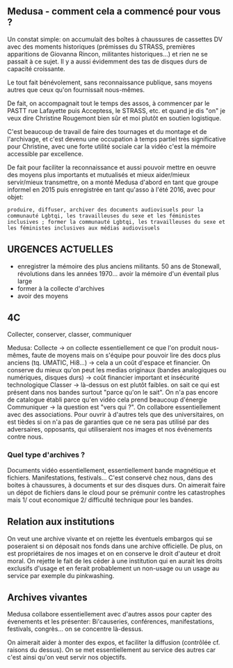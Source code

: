 ## Medusa - comment cela a commencé pour vous ? 

Un constat simple: on accumulait des boîtes à chaussures de cassettes DV avec des moments historiques (prémisses du STRASS, premières apparitions de Giovanna Rincon, militantes historiques...) et rien ne se passait à ce sujet. Il y a aussi évidemment des tas de disques durs de capacité croissante.

Le tout fait bénévolement, sans reconnaissance publique, sans moyens autres que ceux qu'on fournissait nous-mêmes.

De fait, on accompagnait tout le temps des assos, à commencer par le PASTT rue Lafayette puis Acceptess, le STRASS, etc. et quand je dis "on" je veux dire Christine Rougemont bien sûr et moi plutôt en soutien logistique.

C'est beaucoup de travail de faire des tournages et du montage et de l'archivage, et c'est devenu une occupation à temps partiel très significative pour Christine, avec une forte utilité sociale car la vidéo c'est la mémoire accessible par excellence.

De fait pour faciliter la reconnaissance et aussi pouvoir mettre en oeuvre des moyens plus importants et mutualisés et mieux aider/mieux servir/mieux transmettre, on a monté Medusa d'abord en tant que groupe informel en 2015 puis enregistrée en tant qu'asso à l'été 2016, avec pour objet:

    produire, diffuser, archiver des documents audiovisuels pour la communauté Lgbtqi, les travailleuses du sexe et les féministes inclusives ; former la communauté Lgbtqi, les travailleuses du sexe et les féministes inclusives aux médias audiovisuels


## URGENCES ACTUELLES

- enregistrer la mémoire des plus anciens militants. 50 ans de Stonewall, révolutions dans les années 1970... avoir la mémoire d'un éventail plus large
- former à la collecte d'archives
- avoir des moyens

## 4C
Collecter, conserver, classer, communiquer

Medusa:
Collecte -> on collecte essentiellement ce que l'on produit nous-mêmes, faute de moyens mais on s'équipe pour pouvoir lire des docs plus anciens (tq. UMATIC, Hi8...) -> cela a un coût d'espace et financier.
On conserve du mieux qu'on peut les medias originaux (bandes analogiques ou numériques, disques durs) -> coût financier important et insécurité technologique
Classer -> là-dessus on est plutôt faibles. on sait ce qui est présent dans nos bandes surtout "parce qu'on le sait". On n'a pas encore de catalogue établi parce qu'en vidéo cela prend beaucoup d'énergie
Communiquer -> la question est "vers qui ?". On collabore essentiellement avec des associations. Pour ouvrir à d'autres tels que des universitaires, on est tièdes si on n'a pas de garanties que ce ne sera pas utilisé par des adversaires, opposants, qui utiliseraient nos images et nos événements contre nous.

### Quel type d'archives ?

Documents vidéo essentiellement, essentiellement bande magnétique et fichiers. Manifestations, festivals...
C'est conservé chez nous, dans des boites à chaussures, à documents et sur des disques durs. On aimerait faire un dépot de fichiers dans le cloud pour se prémunir contre les catastrophes mais 1/ cout economique 2/ difficulté technique pour les bandes.

## Relation aux institutions

On veut une archive vivante et on rejette les éventuels embargos qui se poseraient si on déposait nos fonds dans une archive officielle. De plus, on est propriétaires de nos images et on en conserve le droit d'auteur et droit moral. On rejette le fait de les céder à une institution qui en aurait les droits exclusifs d'usage et en ferait probablement un non-usage ou un usage au service par exemple du pinkwashing.

## Archives vivantes

Medusa collabore essentiellement avec d'autres assos pour capter des évenements et les présenter: Bi'causeries, conférences, manifestations, festivals, congrès... on se concentre là-dessus.

On aimerait aider à monter des expos, et faciliter la diffusion (contrôlée cf. raisons du dessus). On se met essentiellement au service des autres car c'est ainsi qu'on veut servir nos objectifs.
